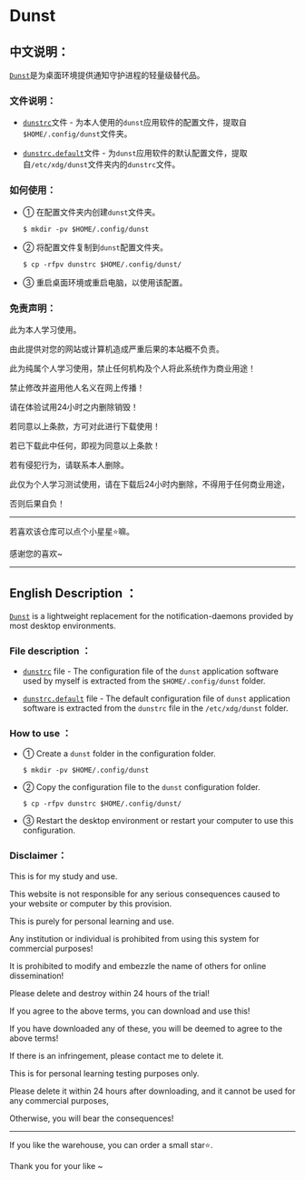 # Dunst
## 

## 中文说明：

[`Dunst`](https://dunst-project.org/)是为桌面环境提供通知守护进程的轻量级替代品。

### 文件说明：

- [`dunstrc`](https://github.com/jidro/dunst/blob/master/dunstrc "dunstrc")文件 - 为本人使用的`dunst`应用软件的配置文件，提取自`$HOME/.config/dunst`文件夹。
  
- [`dunstrc.default`](https://github.com/jidro/dunst/blob/master/dunstrc.default "dunstrc.default")文件 - 为`dunst`应用软件的默认配置文件，提取自`/etc/xdg/dunst`文件夹内的`dunstrc`文件。
  

### 如何使用：

- ① 在配置文件夹内创建`dunst`文件夹。
  
  ```shell
  $ mkdir -pv $HOME/.config/dunst
  ```
  
- ② 将配置文件复制到`dunst`配置文件夹。
  
  ```shell
  $ cp -rfpv dunstrc $HOME/.config/dunst/
  ```
  
- ③ 重启桌面环境或重启电脑，以使用该配置。
  

### 免责声明：

此为本人学习使用。

由此提供对您的网站或计算机造成严重后果的本站概不负责。

此为纯属个人学习使用，禁止任何机构及个人将此系统作为商业用途！

禁止修改并盗用他人名义在网上传播！

请在体验试用24小时之内删除销毁！

若同意以上条款，方可对此进行下载使用！

若已下载此中任何，即视为同意以上条款！

若有侵犯行为，请联系本人删除。

此仅为个人学习测试使用，请在下载后24小时内删除，不得用于任何商业用途，

否则后果自负！

---

若喜欢该仓库可以点个小星星⭐嘛。

感谢您的喜欢~

---

## English Description ：

[`Dunst`](https://dunst-project.org/) is a lightweight replacement for the notification-daemons provided by most desktop environments.

### File description ：

- [`dunstrc`](https://github.com/jidro/dunst/blob/master/dunstrc "dunstrc") file - The configuration file of the `dunst` application software used by myself is extracted from the `$HOME/.config/dunst` folder.
  
- [`dunstrc.default`](https://github.com/jidro/dunst/blob/master/dunstrc.default "dunstrc.default") file - The default configuration file of `dunst` application software is extracted from the `dunstrc` file in the `/etc/xdg/dunst` folder.
  

### How to use ：

- ① Create a `dunst` folder in the configuration folder.
  
  ```shell
  $ mkdir -pv $HOME/.config/dunst
  ```
  
- ② Copy the configuration file to the `dunst` configuration folder.
  
  ```shell
  $ cp -rfpv dunstrc $HOME/.config/dunst/
  ```
  
- ③ Restart the desktop environment or restart your computer to use this configuration.
  

### Disclaimer：

This is for my study and use.

This website is not responsible for any serious consequences caused to your website or computer by this provision.

This is purely for personal learning and use.

Any institution or individual is prohibited from using this system for commercial purposes!

It is prohibited to modify and embezzle the name of others for online dissemination!

Please delete and destroy within 24 hours of the trial!

If you agree to the above terms, you can download and use this!

If you have downloaded any of these, you will be deemed to agree to the above terms!

If there is an infringement, please contact me to delete it.

This is for personal learning testing purposes only.

Please delete it within 24 hours after downloading, and it cannot be used for any commercial purposes,

Otherwise, you will bear the consequences!

---

If you like the warehouse, you can order a small star⭐.

Thank you for your like ~

